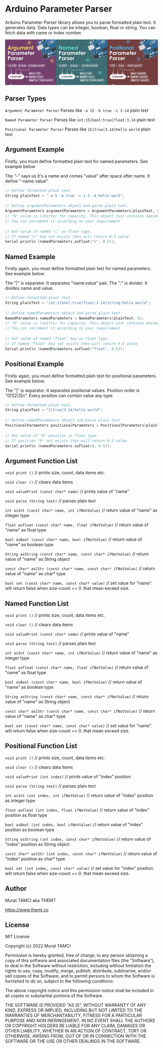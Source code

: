 # Arduino Parameter Parser

Arduino Parameter Parser library allows you to parse formatted plain text. It generates data. Data types can be integer, boolean, float or string.  You can fetch data with name or index number. 

![](files/arduino-parameter-parser.jpg)

## Parser Types

`Argument Parameter Parser` Parses like `-a 15 -b true -c 3.14` plain text

`Named Parameter Parser` Parses like `int:15|bool:true|float:3.14` plain text

`Positional Parameter Parser` Parses like `15|true|3.14|hello world` plain text

## Argument Example

Firstly, you must define formatted plain text for named parameters. See example below

The "-" says us it's a name and comes "value" after space after name. It define "-name value".

```c++
// Define formatted plain text. 
String plainText = "-a 5 -b true -c 1.5 -d hello word";

// Define argumentParameters object and parse plain text.
ArgumentParameters argumentParameters = ArgumentParameters(plainText, 6);
// "6" value is limitter for capacity. This object just contains maximum 6 "-name value" pairs.
// You can increment it according to your requirement

// Get value of named "c" as float type.
// If named "c" key not exists then will return 0.5 value
Serial.println (namedParameters.asFloat("c", 0.5));
```



## Named Example

Firstly again, you must define formatted plain text for named parameters. See example below

The "|" is separator. It separates "name:value" pair. The ":" is divider. It divides name and value.

```c++
// Define formatted plain text. 
String plainText = "int:1|bool:true|float:3.14|string:hello world";

// Define namedParameters object and parse plain text.
NamedParameters namedParameters = NamedParameters(plainText, 6);
// "6" value is limitter for capacity. This object just contains maximum 6 name:value pairs.
// You can increment it according to your requirement

// Get value of named "float" key as float type.
// If named "float" key not exists then will return 0.5 value
Serial.println (namedParameters.asFloat("float", 0.5));
```



## Positional Example

Firstly again, you must define formatted plain text for positional parameters. See example below.

The "|" is separator. It separates positional values. Position order is "0|1|2|3|n". Every position can contain value any type.

```c++
// Define formatted plain text. 
String plainText = "1|true|3.14|hello world";

// Define namedParameters object and parse plain text
PositionalParameters positionalParameters = PositionalParameters(plainText, 6);

// Get value of "0" position as float type.
// If position "0" not exists then will return 0.5 value
Serial.println (namedParameters.asFloat(0, 0.5));
```



## Argument Function List

`void print ()` // prints size, count, data items etc.

`void clear ()` // clears data items

`void valuePrint (const char* name)` // prints value of "name"

`void parse (String text)` // parses plain text

`int asInt (const char* name, int ifNotValue)` // return value of "name" as integer type

`float asFloat (const char* name, float ifNotValue)` // return value of "name" as float type

`bool asBool (const char* name, bool ifNotValue)` // return value of "name" as boolean type

`String asString (const char* name, const char* ifNotValue)` // return value of "name" as String object

`const char* asCStr (const char* name, const char* ifNotValue)` // return value of "name" as char* type

`bool set (const char* name, const char* value)` // set value for "name". will return false when size-count == 0. that mean exceed size.

## Named Function List

`void print ()` // prints size, count, data items etc.

`void clear ()` // clears data items

`void valuePrint (const char* name)` // prints value of "name"

`void parse (String text)` // parses plain text

`int asInt (const char* name, int ifNotValue)` // return value of "name" as integer type

`float asFloat (const char* name, float ifNotValue)` // return value of "name" as float type

`bool asBool (const char* name, bool ifNotValue)` // return value of "name" as boolean type

`String asString (const char* name, const char* ifNotValue)` // return value of "name" as String object

`const char* asCStr (const char* name, const char* ifNotValue)` // return value of "name" as char* type

`bool set (const char* name, const char* value)` // set value for "name". will return false when size-count == 0. that mean exceed size.

## Positional Function List

`void print ()` // prints size, count, data items etc.

`void clear ()` // clears data items

`void valuePrint (int index)` // prints value of "index" position

`void parse (String text)` // parses plain text

`int asInt (int index, int ifNotValue)` // return value of "index" position as integer type

`float asFloat (int index, float ifNotValue)` // return value of "index" position as float type

`bool asBool (int index, bool ifNotValue)` // return value of "index" position as boolean type

`String asString (int index, const char* ifNotValue)` // return value of "index" position as String object

`const char* asCStr (int index, const char* ifNotValue)` // return value of "index" position as char* type

`bool set (int index, const char* value)` // set value for "index" position. will return false when size-count == 0. that mean exceed size.

## Author

Murat TAMCI aka THEMT

https://www.themt.co

## License

MIT License

Copyright (c) 2022 Murat TAMCI

Permission is hereby granted, free of charge, to any person obtaining a copy
of this software and associated documentation files (the "Software"), to deal
in the Software without restriction, including without limitation the rights
to use, copy, modify, merge, publish, distribute, sublicense, and/or sell
copies of the Software, and to permit persons to whom the Software is
furnished to do so, subject to the following conditions:

The above copyright notice and this permission notice shall be included in all
copies or substantial portions of the Software.

THE SOFTWARE IS PROVIDED "AS IS", WITHOUT WARRANTY OF ANY KIND, EXPRESS OR
IMPLIED, INCLUDING BUT NOT LIMITED TO THE WARRANTIES OF MERCHANTABILITY,
FITNESS FOR A PARTICULAR PURPOSE AND NON INFRINGEMENT. IN NO EVENT SHALL THE
AUTHORS OR COPYRIGHT HOLDERS BE LIABLE FOR ANY CLAIM, DAMAGES OR OTHER
LIABILITY, WHETHER IN AN ACTION OF CONTRACT, TORT OR OTHERWISE, ARISING FROM,
OUT OF OR IN CONNECTION WITH THE SOFTWARE OR THE USE OR OTHER DEALINGS IN THE
SOFTWARE.
